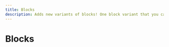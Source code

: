 ```yaml
---
title: Blocks
description: Adds new variants of blocks! One block variant that you can find in the mod is "Layer" blocks, these blocks are like the Top Snow. increasing the height of the block.
---
```


# Blocks
